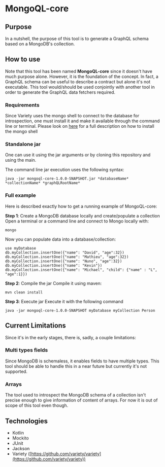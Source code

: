 # MongoQL-core

## Purpose
In a nutshell, the purpose of this tool is to generate a GraphQL schema based on a MongoDB's collection.

## How to use
Note that this tool has been named **MongoQL-core** since it doesn't have much purpose alone. However, it is the foundation of the concept. In fact, a GraphQL schema can be useful to describe a contract but alone it's not executable. This tool would/should be used conjointly with another tool in order to generate the GraphQL data fetchers required.

### Requirements
Since Variety uses the mongo shell to connect to the database for introspection, one must install it and make it available through the command line or terminal. Please look on [here](https://docs.mongodb.com/manual/administration/install-community/) for a full description on how to install the mongo shell

### Standalone jar
One can use it using the jar arguments or by cloning this repository and using the main.

The command line jar execution uses the following syntax:
```
java -jar mongoql-core-1.0.0-SNAPSHOT.jar *databaseName* *collectionName* *graphQLRootName*
```

### Full example
Here is described exactly how to get a running example of MongoQL-core:

__Step 1__: Create a MongoDB database locally and create/populate a collection
Open a terminal or a command line and connect to Mongo locally with:
```
mongo
```
Now you can populate data into a database/collection:
```
use myDatabase
db.myCollection.insertOne({"name": "David", "age":32})
db.myCollection.insertOne({"name": "Mathieu", "age":32})
db.myCollection.insertOne({"name": "Nuno", "age":32})
db.myCollection.insertOne({"name": "Kevin"})
db.myCollection.insertOne({"name": "Michael", "child": {"name" : "L", "age":1}})
```

__Step 2__: Compile the jar
Compile it using maven:
```
mvn clean install
```

__Step 3__: Execute jar
Execute it with the following command
```
java -jar mongoql-core-1.0.0-SNAPSHOT myDatabase myCollection Person
```

## Current Limitations
Since it's in the early stages, there is, sadly, a couple limitations:

### Multi types fields
Since MongoDB is schemaless, it enables fields to have multiple types. This tool should be able to handle this in a near future but currently it's not supported.

### Arrays
The tool used to introspect the MongoDB schema of a collection isn't precise enough to give information of content of arrays. For now it is out of scope of this tool even though.

## Technologies
- Kotlin
- Mockito
- JUnit
- Jackson
- Variety ([https://github.com/variety/variety](https://github.com/variety/variety))
